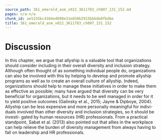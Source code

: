 ```yaml
---
source_path: 361_emerald_asm_v022_3611783_ch007_131_152.md
pages: n/a-n/a
chunk_id: ae5335bc4364ed098e31e650b2915bbbde0fbdbe
title: 361_emerald_asm_v022_3611783_ch007_131_152
---
```

# Discussion

In this chapter, we argue that allyship is a valuable tool that organizations should consider including in their overall diversity and inclusion strategy. Although often thought of as something individual people do, organizations can also be involved with this by helping to develop and promote allyship programs as well as to create an overall culture of allyship. Indeed, organizations should help to manage these initiatives in order to make them as effective as possible; many have argued that diversity can be very beneficial for organizations, but it needs to be well managed in order for it to yield positive outcomes (Galinsky et al., 2015; Jayne & Dipboye, 2004). Allyship can be less expensive and more personally meaningful for indivi- duals involved than other diversity and inclusion strategies, so it should be investi- gated by human resources (HR) professionals. From a practical standpoint, Sabat et al. (2013) also pointed out that allies in the workplace can help relieve the burden of diversity management from always having to fall on leadership and HR professionals.
